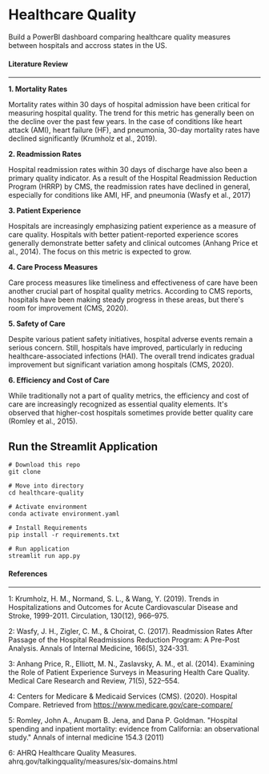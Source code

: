 # Healthcare Quality
Build a PowerBI dashboard comparing healthcare quality measures between hospitals and accross states in the US. 

#### Literature Review 
----------------------

**1. Mortality Rates**

Mortality rates within 30 days of hospital admission have been critical for measuring hospital quality. The trend for this metric has generally been on the decline over the past few years. In the case of conditions like heart attack (AMI), heart failure (HF), and pneumonia, 30-day mortality rates have declined significantly (Krumholz et al., 2019).

**2. Readmission Rates**

Hospital readmission rates within 30 days of discharge have also been a primary quality indicator. As a result of the Hospital Readmission Reduction Program (HRRP) by CMS, the readmission rates have declined in general, especially for conditions like AMI, HF, and pneumonia (Wasfy et al., 2017)

**3. Patient Experience**

Hospitals are increasingly emphasizing patient experience as a measure of care quality. Hospitals with better patient-reported experience scores generally demonstrate better safety and clinical outcomes (Anhang Price et al., 2014). The focus on this metric is expected to grow.

**4. Care Process Measures**

Care process measures like timeliness and effectiveness of care have been another crucial part of hospital quality metrics. According to CMS reports, hospitals have been making steady progress in these areas, but there's room for improvement (CMS, 2020).

**5. Safety of Care**

Despite various patient safety initiatives, hospital adverse events remain a serious concern. Still, hospitals have improved, particularly in reducing healthcare-associated infections (HAI). The overall trend indicates gradual improvement but significant variation among hospitals (CMS, 2020).

**6. Efficiency and Cost of Care**

While traditionally not a part of quality metrics, the efficiency and cost of care are increasingly recognized as essential quality elements. It's observed that higher-cost hospitals sometimes provide better quality care (Romley et al., 2015).

## Run the Streamlit Application

```{bash}
# Download this repo 
git clone 

# Move into directory
cd healthcare-quality

# Activate environment
conda activate environment.yaml 

# Install Requirements 
pip install -r requirements.txt 

# Run application 
streamlit run app.py
````

#### References
---------------

1: Krumholz, H. M., Normand, S. L., & Wang, Y. (2019). Trends in Hospitalizations and Outcomes for Acute Cardiovascular Disease and Stroke, 1999-2011. Circulation, 130(12), 966–975.

2: Wasfy, J. H., Zigler, C. M., & Choirat, C. (2017). Readmission Rates After Passage of the Hospital Readmissions Reduction Program: A Pre-Post Analysis. Annals of Internal Medicine, 166(5), 324-331.

3: Anhang Price, R., Elliott, M. N., Zaslavsky, A. M., et al. (2014). Examining the Role of Patient Experience Surveys in Measuring Health Care Quality. Medical Care Research and Review, 71(5), 522–554.

4: Centers for Medicare & Medicaid Services (CMS). (2020). Hospital Compare. Retrieved from https://www.medicare.gov/care-compare/

5: Romley, John A., Anupam B. Jena, and Dana P. Goldman. "Hospital spending and inpatient mortality: evidence from California: an observational study." Annals of internal medicine 154.3 (2011)

6: AHRQ Healthcare Quality Measures. ahrq.gov/talkingquality/measures/six-domains.html


